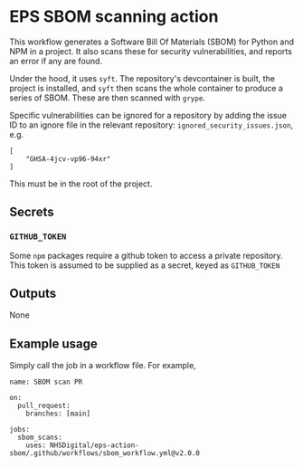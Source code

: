 # EPS SBOM scanning action

This workflow generates a Software Bill Of Materials (SBOM) for Python and NPM in a project. It also scans these for security vulnerabilities, and reports an error if any are found. 

Under the hood, it uses `syft`. The repository's devcontainer is built, the project is installed, and `syft` then scans the whole container to produce a series of SBOM. These are then scanned with `grype`.

Specific vulnerabilities can be ignored for a repository by adding the issue ID to an ignore file in the relevant repository: `ignored_security_issues.json`, e.g.
```
[
	"GHSA-4jcv-vp96-94xr"
]
```

This must be in the root of the project.

## Secrets

### `GITHUB_TOKEN`

Some `npm` packages require a github token to access a private repository. This token is assumed to be supplied as a secret, keyed as `GITHUB_TOKEN`

## Outputs

None

## Example usage

Simply call the job in a workflow file. For example,

```
name: SBOM scan PR

on:
  pull_request:
    branches: [main]

jobs:
  sbom_scans:
    uses: NHSDigital/eps-action-sbom/.github/workflows/sbom_workflow.yml@v2.0.0
```
